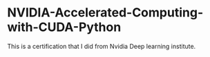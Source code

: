 # NVIDIA-Accelerated-Computing-with-CUDA-Python

This is a certification that I did from Nvidia Deep learning institute.
